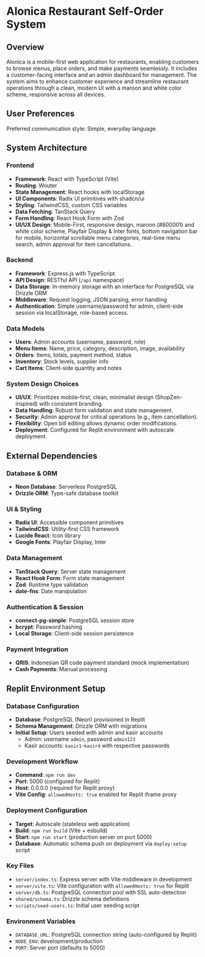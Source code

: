 # Alonica Restaurant Self-Order System

## Overview
Alonica is a mobile-first web application for restaurants, enabling customers to browse menus, place orders, and make payments seamlessly. It includes a customer-facing interface and an admin dashboard for management. The system aims to enhance customer experience and streamline restaurant operations through a clean, modern UI with a maroon and white color scheme, responsive across all devices.

## User Preferences
Preferred communication style: Simple, everyday language.

## System Architecture

### Frontend
- **Framework**: React with TypeScript (Vite)
- **Routing**: Wouter
- **State Management**: React hooks with localStorage
- **UI Components**: Radix UI primitives with shadcn/ui
- **Styling**: TailwindCSS, custom CSS variables
- **Data Fetching**: TanStack Query
- **Form Handling**: React Hook Form with Zod
- **UI/UX Design**: Mobile-First, responsive design, maroon (#800001) and white color scheme, Playfair Display & Inter fonts, bottom navigation bar for mobile, horizontal scrollable menu categories, real-time menu search, admin approval for item cancellations.

### Backend
- **Framework**: Express.js with TypeScript
- **API Design**: RESTful API (`/api` namespace)
- **Data Storage**: In-memory storage with an interface for PostgreSQL via Drizzle ORM
- **Middleware**: Request logging, JSON parsing, error handling
- **Authentication**: Simple username/password for admin, client-side session via localStorage, role-based access.

### Data Models
- **Users**: Admin accounts (username, password, role)
- **Menu Items**: Name, price, category, description, image, availability
- **Orders**: Items, totals, payment method, status
- **Inventory**: Stock levels, supplier info
- **Cart Items**: Client-side quantity and notes

### System Design Choices
- **UI/UX**: Prioritizes mobile-first, clean, minimalist design (ShopZen-inspired) with consistent branding.
- **Data Handling**: Robust form validation and state management.
- **Security**: Admin approval for critical operations (e.g., item cancellation).
- **Flexibility**: Open bill editing allows dynamic order modifications.
- **Deployment**: Configured for Replit environment with autoscale deployment.

## External Dependencies

### Database & ORM
- **Neon Database**: Serverless PostgreSQL
- **Drizzle ORM**: Type-safe database toolkit

### UI & Styling
- **Radix UI**: Accessible component primitives
- **TailwindCSS**: Utility-first CSS framework
- **Lucide React**: Icon library
- **Google Fonts**: Playfair Display, Inter

### Data Management
- **TanStack Query**: Server state management
- **React Hook Form**: Form state management
- **Zod**: Runtime type validation
- **date-fns**: Date manipulation

### Authentication & Session
- **connect-pg-simple**: PostgreSQL session store
- **bcrypt**: Password hashing
- **Local Storage**: Client-side session persistence

### Payment Integration
- **QRIS**: Indonesian QR code payment standard (mock implementation)
- **Cash Payments**: Manual processing

## Replit Environment Setup

### Database Configuration
- **Database**: PostgreSQL (Neon) provisioned in Replit
- **Schema Management**: Drizzle ORM with migrations
- **Initial Setup**: Users seeded with admin and kasir accounts
  - Admin: username `admin`, password `admin123`
  - Kasir accounts: `kasir1`-`kasir4` with respective passwords

### Development Workflow
- **Command**: `npm run dev`
- **Port**: 5000 (configured for Replit)
- **Host**: 0.0.0.0 (required for Replit proxy)
- **Vite Config**: `allowedHosts: true` enabled for Replit iframe proxy

### Deployment Configuration
- **Target**: Autoscale (stateless web application)
- **Build**: `npm run build` (Vite + esbuild)
- **Start**: `npm run start` (production server on port 5000)
- **Database**: Automatic schema push on deployment via `deploy:setup` script

### Key Files
- `server/index.ts`: Express server with Vite middleware in development
- `server/vite.ts`: Vite configuration with `allowedHosts: true` for Replit
- `server/db.ts`: PostgreSQL connection pool with SSL auto-detection
- `shared/schema.ts`: Drizzle schema definitions
- `scripts/seed-users.ts`: Initial user seeding script

### Environment Variables
- `DATABASE_URL`: PostgreSQL connection string (auto-configured by Replit)
- `NODE_ENV`: development/production
- `PORT`: Server port (defaults to 5000)